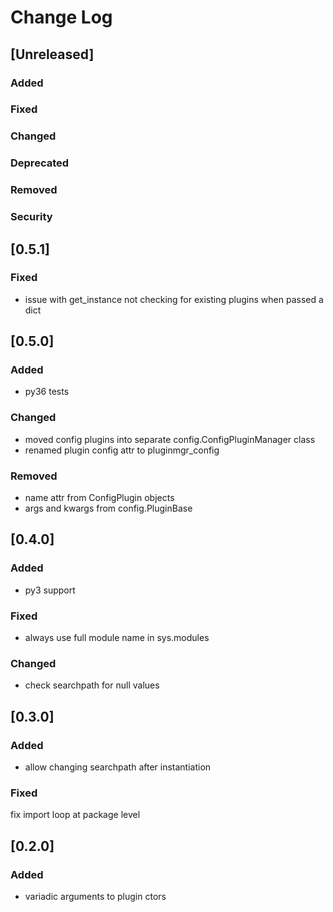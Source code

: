 
# Change Log

## [Unreleased]
### Added
### Fixed
### Changed
### Deprecated
### Removed
### Security


## [0.5.1]
### Fixed
- issue with get_instance not checking for existing plugins when passed a dict


## [0.5.0]
### Added
- py36 tests

### Changed
- moved config plugins into separate config.ConfigPluginManager class
- renamed plugin config attr to pluginmgr_config

### Removed
- name attr from ConfigPlugin objects
- args and kwargs from config.PluginBase


## [0.4.0]
### Added
- py3 support

### Fixed
- always use full module name in sys.modules

### Changed
- check searchpath for null values


## [0.3.0]
### Added
- allow changing searchpath after instantiation

### Fixed
fix import loop at package level


## [0.2.0]
### Added
- variadic arguments to plugin ctors

